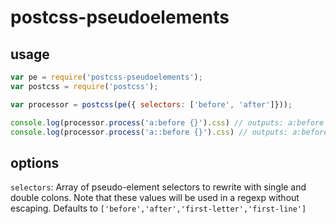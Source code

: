 # postcss-pseudoelements

## usage

```javascript
var pe = require('postcss-pseudoelements');
var postcss = require('postcss');

var processor = postcss(pe({ selectors: ['before', 'after']}));

console.log(processor.process('a:before {}').css) // outputs: a:before {}
console.log(processor.process('a::before {}').css) // outputs: a:before {}
```

## options

`selectors`: Array of pseudo-element selectors to rewrite with single and double colons. Note that these values will be used in a regexp without escaping. Defaults to `['before','after','first-letter','first-line']`
